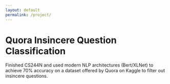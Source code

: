 ```yaml
---
layout: default
permalink: /project/
---
```


# Quora Insincere Question Classification 
Finished CS244N and used modern NLP architectures (Bert/XLNet) to achieve 70% accuracy on a dataset offered by Quora on Kaggle to filter out insincere questions.


